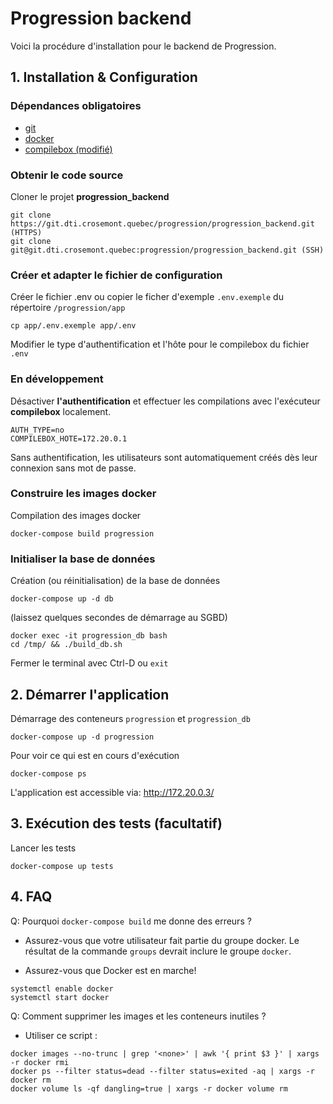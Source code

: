 # Progression backend

Voici la procédure d'installation pour le backend de Progression.

## 1. Installation & Configuration

### Dépendances obligatoires

- [git](https://git-scm.com/downloads)
- [docker](https://www.docker.com/)
- [compilebox (modifié)](https://git.dti.crosemont.quebec/progression/compilebox)

### Obtenir le code source

Cloner le projet **progression_backend**

```
git clone https://git.dti.crosemont.quebec/progression/progression_backend.git (HTTPS)
git clone git@git.dti.crosemont.quebec:progression/progression_backend.git (SSH)
```

### Créer et adapter le fichier de configuration

Créer le fichier .env ou copier le ficher d'exemple `.env.exemple` du répertoire `/progression/app`

```
cp app/.env.exemple app/.env
```

Modifier le type d'authentification et l'hôte pour le compilebox du fichier `.env`

### En développement

Désactiver **l'authentification** et effectuer les compilations avec l'exécuteur **compilebox** localement.

```
AUTH_TYPE=no
COMPILEBOX_HOTE=172.20.0.1
```

Sans authentification, les utilisateurs sont automatiquement créés dès leur connexion sans mot de passe.

### Construire les images docker

Compilation des images docker

```
docker-compose build progression
```

### Initialiser la base de données

Création (ou réinitialisation) de la base de données

```
docker-compose up -d db
```

(laissez quelques secondes de démarrage au SGBD)

```
docker exec -it progression_db bash
cd /tmp/ && ./build_db.sh
```

Fermer le terminal avec Ctrl-D ou `exit`

## 2. Démarrer l'application

Démarrage des conteneurs `progression` et `progression_db`

```
docker-compose up -d progression
```

Pour voir ce qui est en cours d'exécution

```
docker-compose ps
```

L'application est accessible via: http://172.20.0.3/

## 3. Exécution des tests (facultatif)

Lancer les tests

```
docker-compose up tests
```

## 4. FAQ

Q: Pourquoi `docker-compose build` me donne des erreurs ?

- Assurez-vous que votre utilisateur fait partie du groupe docker. Le résultat de la commande `groups` devrait inclure le groupe `docker`.

- Assurez-vous que Docker est en marche!

```
systemctl enable docker
systemctl start docker
```

Q: Comment supprimer les images et les conteneurs inutiles ?

- Utiliser ce script :

```
docker images --no-trunc | grep '<none>' | awk '{ print $3 }' | xargs -r docker rmi
docker ps --filter status=dead --filter status=exited -aq | xargs -r docker rm
docker volume ls -qf dangling=true | xargs -r docker volume rm
```
